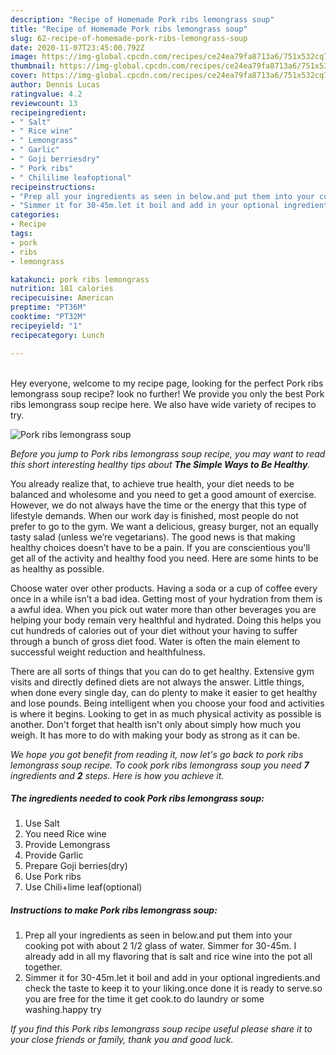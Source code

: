 ```yaml
---
description: "Recipe of Homemade Pork ribs lemongrass soup"
title: "Recipe of Homemade Pork ribs lemongrass soup"
slug: 62-recipe-of-homemade-pork-ribs-lemongrass-soup
date: 2020-11-07T23:45:00.792Z
image: https://img-global.cpcdn.com/recipes/ce24ea79fa8713a6/751x532cq70/pork-ribs-lemongrass-soup-recipe-main-photo.jpg
thumbnail: https://img-global.cpcdn.com/recipes/ce24ea79fa8713a6/751x532cq70/pork-ribs-lemongrass-soup-recipe-main-photo.jpg
cover: https://img-global.cpcdn.com/recipes/ce24ea79fa8713a6/751x532cq70/pork-ribs-lemongrass-soup-recipe-main-photo.jpg
author: Dennis Lucas
ratingvalue: 4.2
reviewcount: 13
recipeingredient:
- " Salt"
- " Rice wine"
- " Lemongrass"
- " Garlic"
- " Goji berriesdry"
- " Pork ribs"
- " Chililime leafoptional"
recipeinstructions:
- "Prep all your ingredients as seen in below.and put them into your cooking pot with about 2 1/2 glass of water. Simmer for 30-45m. I already add in all my flavoring that is salt and rice wine into the pot all together."
- "Simmer it for 30-45m.let it boil and add in your optional ingredients.and check the taste to keep it to your liking.once done it is ready to serve.so you are free for the time it get cook.to do laundry or some washing.happy try"
categories:
- Recipe
tags:
- pork
- ribs
- lemongrass

katakunci: pork ribs lemongrass 
nutrition: 181 calories
recipecuisine: American
preptime: "PT36M"
cooktime: "PT32M"
recipeyield: "1"
recipecategory: Lunch

---
```

<br>
Hey everyone, welcome to my recipe page, looking for the perfect Pork ribs lemongrass soup recipe? look no further! We provide you only the best Pork ribs lemongrass soup recipe here. We also have wide variety of recipes to try.
<br>


![Pork ribs lemongrass soup](https://img-global.cpcdn.com/recipes/ce24ea79fa8713a6/751x532cq70/pork-ribs-lemongrass-soup-recipe-main-photo.jpg)

<i>Before you jump to Pork ribs lemongrass soup recipe, you may want to read this short interesting healthy tips about <strong>The Simple Ways to Be Healthy</strong>.</i>

You already realize that, to achieve true health, your diet needs to be balanced and wholesome and you need to get a good amount of exercise. However, we do not always have the time or the energy that this type of lifestyle demands. When our work day is finished, most people do not prefer to go to the gym. We want a delicious, greasy burger, not an equally tasty salad (unless we’re vegetarians). The good news is that making healthy choices doesn’t have to be a pain. If you are conscientious you'll get all of the activity and healthy food you need. Here are some hints to be as healthy as possible.

Choose water over other products. Having a soda or a cup of coffee every once in a while isn’t a bad idea. Getting most of your hydration from them is a awful idea. When you pick out water more than other beverages you are helping your body remain very healthful and hydrated. Doing this helps you cut hundreds of calories out of your diet without your having to suffer through a bunch of gross diet food. Water is often the main element to successful weight reduction and healthfulness.

There are all sorts of things that you can do to get healthy. Extensive gym visits and directly defined diets are not always the answer. Little things, when done every single day, can do plenty to make it easier to get healthy and lose pounds. Being intelligent when you choose your food and activities is where it begins. Looking to get in as much physical activity as possible is another. Don't forget that health isn't only about simply how much you weigh. It has more to do with making your body as strong as it can be. 


<i>We hope you got benefit from reading it, now let's go back to pork ribs lemongrass soup recipe. To cook pork ribs lemongrass soup you need <strong>7</strong> ingredients and <strong>2</strong> steps. Here is how you achieve it.
</i>

##### The ingredients needed to cook Pork ribs lemongrass soup:

1. Use  Salt
1. You need  Rice wine
1. Provide  Lemongrass
1. Provide  Garlic
1. Prepare  Goji berries(dry)
1. Use  Pork ribs
1. Use  Chili+lime leaf(optional)


##### Instructions to make Pork ribs lemongrass soup:

1. Prep all your ingredients as seen in below.and put them into your cooking pot with about 2 1/2 glass of water. Simmer for 30-45m. I already add in all my flavoring that is salt and rice wine into the pot all together.
1. Simmer it for 30-45m.let it boil and add in your optional ingredients.and check the taste to keep it to your liking.once done it is ready to serve.so you are free for the time it get cook.to do laundry or some washing.happy try


<i>If you find this Pork ribs lemongrass soup recipe useful please share it to your close friends or family, thank you and good luck.</i>
